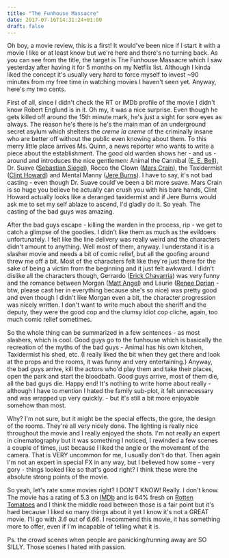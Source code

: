 ```yaml
---
title: "The Funhouse Massacre"
date: 2017-07-16T14:31:24+01:00
draft: false
---
```


Oh boy, a movie review, this is a first! It would've been nice if I start it with a movie I like or at least know but we're here and there's no turning back. As you can see from the title, the target is The Funhouse Massacre which I saw yesterday after having it for 5 months on my Netflix list. Although I kinda liked the concept it's usually very hard to force myself to invest ~90 minutes from my free time in watching movies I haven't seen yet. Anyway, here's my two cents.
<!--more-->

First of all, since I didn't check the RT or IMDb profile of the movie I didn't know Robert Englund is in it. Oh my, it was a nice surprise. Even though he gets killed off around the 15th minute mark, he's just a sight for sore eyes as always. The reason he's there is he's the main man of an underground secret asylum which shelters the _creme la creme_ of the criminally insane who are better off without the public even knowing about them. To this merry little place arrives Ms. Quinn, a news reporter who wants to write a piece about the establishment. The good old warden shows her - and us - around and introduces the nice gentlemen: Animal the Cannibal ([E. E. Bell](http://www.imdb.com/name/nm0068171/)), Dr. Suave ([Sebastian Siegel](http://www.imdb.com/name/nm1186269/)), Rocco the Clown ([Mars Crain](http://www.imdb.com/name/nm3050597/)), the Taxidermist ([Clint Howard](http://www.imdb.com/name/nm0397212/)) and Mental Manny ([Jere Burns](http://www.imdb.com/name/nm0122716/?ref_=tt_cl_t2)). I have to say, it's not bad casting - even though Dr. Suave could've been a bit more suave. Mars Crain is so huge you believe he actually can crush you with his bare hands, Clint Howard actually looks like a deranged taxidermist and if Jere Burns would ask me to set my self ablaze to ascend, I'd gladly do it. So yeah. The casting of the bad guys was amazing.

After the bad guys escape - killing the warden in the process, rip - we get to catch a glimpse of the goodies. I didn't like them as much as the evildoers unfortunately. I felt like the line delivery was really weird and the characters didn't amount to anything. Well most of them, anyway. I understand it is a slasher movie and needs a bit of comic relief, but all the goofing around threw me off a bit. Most of the characters felt like they're just there for the sake of being a victim from the beginning and it just felt awkward. I didn't dislike all the characters though, Gerrardo ([Erick Chavarria](http://www.imdb.com/name/nm2974788/)) was very funny and the romance between Morgan ([Matt Angel](http://www.imdb.com/name/nm2460402/)) and Laurie ([Renee Dorian](http://www.imdb.com/name/nm1792165/) - btw, please cast her in everything because she's so nice) was pretty good and even though I didn't like Morgan even a bit, the character progression was nicely written. I don't want to write much about the sheriff and the deputy, they were the good cop and the clumsy idiot cop cliche, again, too much comic relief sometimes.

So the whole thing can be summarized in a few sentences - as most slashers, which is cool. Good guys go to the funhouse which is basically the recreation of the myths of the bad guys - Animal has his own kitchen, Taxidermist his shed, etc. (I really liked the bit when they get there and look at the props and the rooms, it was funny and very entertaining.) Anyway, the bad guys arrive, kill the actors who'd play them and take their places, open the park and start the bloodbath. Good guys arrive, most of them die, all the bad guys die. Happy end! It's nothing to write home about really - although I have to mention I hated the family sub-plot, it felt unnecessary and was wrapped up very quickly. - but it's still a bit more enjoyable somehow than most.

Why? I'm not sure, but it might be the special effects, the gore, the design of the rooms. They're all very nicely done. The lighting is really nice throughout the movie and I really enjoyed the shots. I'm not really an expert in cinematography but it was something I noticed, I rewinded a few scenes a couple of times, just because I liked the angle or the movement of the camera. That is VERY uncommon for me, I usually don't do that. Then again I'm not an expert in special FX in any way, but I believed how some - very gory - things looked like so that's good right? I think these were the absolute strong points of the movie.

So yeah, let's rate some movies right? I DON'T KNOW! Really. I don't know. The movie has a rating of 5.3 on [IMDb](http://www.imdb.com/title/tt4483220/) and is 64% fresh on [Rotten Tomatoes](https://www.rottentomatoes.com/m/the_funhouse_massacre) and I think the middle road between those is a fair point but it's hard because I liked so many things about it yet I know it's not a GREAT movie. I'll go with *3.6* out of *6.66*. I recommend this movie, it has something more to offer, even if I'm incapable of telling what it is.

Ps. the crowd scenes when people are panicking/running away are SO SILLY. Those scenes I hated with passion.